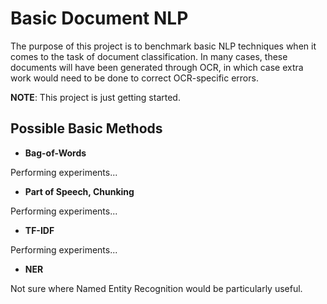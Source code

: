 # Basic Document NLP

The purpose of this project is to benchmark basic NLP techniques when it comes to the task of document classification.
In many cases, these documents will have been generated through OCR, in which case extra work would need to be done to 
correct OCR-specific errors.

**NOTE**: This project is just getting started.

## Possible Basic Methods

* **Bag-of-Words**

Performing experiments...

* **Part of Speech, Chunking**

Performing experiments...

* **TF-IDF**

Performing experiments...

* **NER**

Not sure where Named Entity Recognition would be particularly useful.

